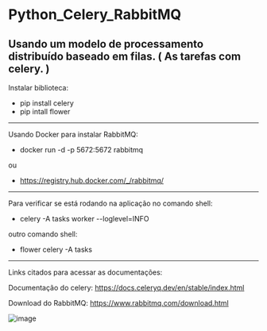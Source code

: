 # Python_Celery_RabbitMQ

## Usando um modelo de processamento distribuído baseado em filas. ( As tarefas com celery. )

Instalar biblioteca:

- pip install celery
- pip intall flower

---------------------------------------------------------
Usando Docker para instalar RabbitMQ: 

- docker run -d -p 5672:5672 rabbitmq 

ou

- https://registry.hub.docker.com/_/rabbitmq/

---------------------------------------------------------

Para verificar se está rodando na aplicação no comando shell:

- celery -A tasks worker --loglevel=INFO

outro comando shell:

- flower celery -A tasks


---------------------------------------------------------
Links citados para acessar as documentações:

Documentação do celery: https://docs.celeryq.dev/en/stable/index.html

Download do RabbitMQ: https://www.rabbitmq.com/download.html


![image](https://user-images.githubusercontent.com/43301551/197027529-de62edb2-4f9b-41a4-9fe0-52b5e205e6be.png)



